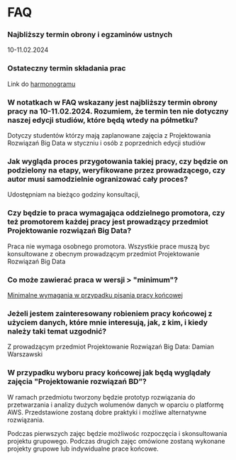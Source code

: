 # FAQ

### Najbliższy termin obrony i egzaminów ustnych

10-11.02.2024

### Ostateczny termin składania prac

Link do [harmonogramu](./harmonogram.md)

### W notatkach w FAQ wskazany jest najbliższy termin obrony pracy na 10-11.02.2024. Rozumiem, że termin ten nie dotyczny naszej edycji studiów, które będą wtedy na półmetku?

Dotyczy studentów którzy mają zaplanowane zajęcia z Projektowania Rozwiązań Big Data w styczniu i osób z poprzednich edycji studiów

### Jak wygląda proces przygotowania takiej pracy, czy będzie on podzielony na etapy, weryfikowane przez prowadzącego, czy autor musi samodzielnie ogranizować cały proces?

Udostępniam na bieżąco godziny konsultacji,

### Czy będzie to praca wymagająca oddzielnego promotora, czy też promotorem każdej pracy jest prowadzący przedmiot Projektowanie rozwiązań Big Data?

Praca nie wymaga osobnego promotora. Wszystkie prace muszą byc konsultowane z obecnym prowadzącym przedmiot Projektowanie Rozwiązań Big Data

### Co może zawierać praca w wersji > "minimum"?

[Minimalne wymagania w przypadku pisania pracy końcowej](../wygenerowane/Projekt%20końcowy%20“minimum”.pdf)

### Jeżeli jestem zainteresowany robieniem pracy końcowej z użyciem danych, które mnie interesują, jak, z kim, i kiedy należy taki temat uzgodnić?

Z prowadzącym przedmiot Projektowanie Rozwiązań Big Data: Damian Warszawski

### W przypadku wyboru pracy końcowej jak będą wyglądały zajęcia "Projektowanie rozwiązań BD”?

W ramach przedmiotu tworzony będzie prototyp rozwiązania do przetwarzania i analizy dużych wolumenów danych w oparciu o platformę AWS.
Przedstawione zostaną dobre praktyki i możliwe alternatywne rozwiązania.

Podczas pierwszych zajęc będzie możliwośc rozpoczęcia i skonsultowania projektu grupowego.
Podczas drugich zajęc omówione zostaną wykonane projekty grupowe lub indywidualne prace końcowe.